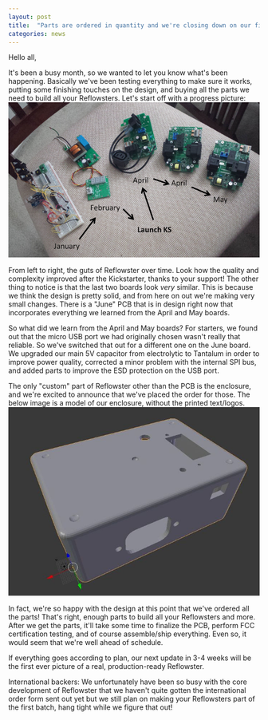 ```yaml
---
layout: post
title:  "Parts are ordered in quantity and we're closing down on our final design"
categories: news
---
```



Hello all,

It's been a busy month, so we wanted to let you know what's been happening. Basically we've been testing everything to make sure it works, putting some finishing touches on the design, and buying all the parts we need to build all your Reflowsters. Let's start off with a progress picture:
<img alt="Arrayed in a row, here are a number of our different revisions of Reflowster starting with a breadboard and ending in May" class="showcase" src="/resources/images/updates/update_06_23_2014_1.jpg">

<!--more-->

From left to right, the guts of Reflowster over time. Look how the quality and complexity improved after the Kickstarter, thanks to your support! The other thing to notice is that the last two boards look *very* similar. This is because we think the design is pretty solid, and from here on out we're making very small changes. There is a "June" PCB that is in design right now that incorporates everything we learned from the April and May boards.

So what did we learn from the April and May boards? For starters, we found out that the micro USB port we had originally chosen wasn't really that reliable. So we've switched that out for a different one on the June board. We upgraded our main 5V capacitor from electrolytic to Tantalum in order to improve power quality, corrected a minor problem with the internal SPI bus, and added parts to improve the ESD protection on the USB port.

The only "custom" part of Reflowster other than the PCB is the enclosure, and we're excited to announce that we've placed the order for those. The below image is a model of our enclosure, without the printed text/logos.<br>
<img alt="This is a 3D model of the case cutouts that we're going to be submitting to Polycase for machining" class="showcase" src="/resources/images/updates/update_06_23_2014_2.jpg">


In fact, we're so happy with the design at this point that we've ordered all the parts! That's right, enough parts to build all your Reflowsters and more. After we get the parts, it'll take some time to finalize the PCB, perform FCC certification testing, and of course assemble/ship everything. Even so, it would seem that we're well ahead of schedule.

If everything goes according to plan, our next update in 3-4 weeks will be the first ever picture of a real, production-ready Reflowster.

International backers: We unfortunately have been so busy with the core development of Reflowster that we haven't quite gotten the international order form sent out yet but we still plan on making your Reflowsters part of the first batch, hang tight while we figure that out!

